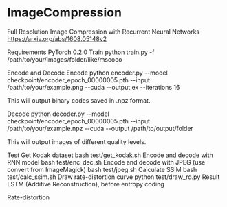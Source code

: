 # ImageCompression

Full Resolution Image Compression with Recurrent Neural Networks
https://arxiv.org/abs/1608.05148v2

Requirements
PyTorch 0.2.0
Train
python train.py -f /path/to/your/images/folder/like/mscoco

Encode and Decode
Encode
python encoder.py --model checkpoint/encoder_epoch_00000005.pth --input /path/to/your/example.png --cuda --output ex --iterations 16

This will output binary codes saved in .npz format.

Decode
python decoder.py --model checkpoint/encoder_epoch_00000005.pth --input /path/to/your/example.npz --cuda --output /path/to/output/folder

This will output images of different quality levels.

Test
Get Kodak dataset
bash test/get_kodak.sh
Encode and decode with RNN model
bash test/enc_dec.sh
Encode and decode with JPEG (use convert from ImageMagick)
bash test/jpeg.sh
Calculate SSIM
bash test/calc_ssim.sh
Draw rate-distortion curve
python test/draw_rd.py
Result
LSTM (Additive Reconstruction), before entropy coding

Rate-distortion
